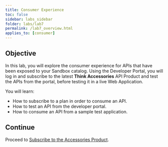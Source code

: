```yaml
---
title: Consumer Experience
toc: false
sidebar: labs_sidebar
folder: labs/lab7
permalink: /lab7_overview.html
applies_to: [consumer]
---
```


## Objective

In this lab, you will explore the consumer experience for APIs that have been exposed to your Sandbox catalog. Using the Developer Portal, you will log in and subscribe to the latest **Think Accessories** API Product and test the APIs from the portal, before testing it in a live Web Application.

You will learn:

+ How to subscribe to a plan in order to consume an API.
+ How to test an API from the developer portal.
+ How to consume an API from a sample test application.

## Continue

Proceed to [Subscribe to the Accessories Product](lab7_subscribe.html).